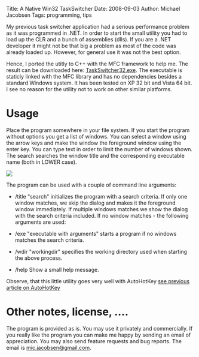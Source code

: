 Title: A Native Win32 TaskSwitcher
Date: 2008-09-03
Author: Michael Jacobsen
Tags: programming, tips

My previous task switcher application had a serious performance
problem as it was programmed in .NET. In order to start the small
utility you had to load up the CLR and a bunch of assemblies
(dlls). If you are a .NET developer it might not be that big a problem
as most of the code was already loaded up. However, for general use it
was not the best option.

Hence, I ported the utitly to C++ with the MFC framework to help
me. The result can be downloaded here:
[TaskSwitcher32.exe](/static/downloads/TaskSwitcher32.exe). The executable is
staticly linked with the MFC library and has no dependencies besides a
standard Windows system. It has been tested on XP 32 bit and Vista 64
bit. I see no reason for the utility not to work on other similar
platforms.

# Usage

Place the program somewhere in your file system. If you start the
program without options you get a list of windows. You can select a
window using the arrow keys and make the window the foreground window
using the enter key. You can type text in order to limit the number of
windows shown. The search searches the window title and the
corresponding executable name (both in LOWER case).

<img src="/images/TaskSwitcher/taskswitcherscreenshot.png">

The program can be used with a couple of command line arguments:


  * /title "search" initializes the program with a search
  criteria. If only one window matches, we skip the dialog and makes
  it the foreground window immediately. If multiple windows matches we
  show the dialog with the search criteria included. If no window
  matches - the following arguments are used:
  
  * /exe "executable with arguments" starts a program if no windows
  matches the search criteria. 
  
  * /wdir "workingdir" specifies the working directory used when
  starting the above process.

  
  * /help Show a small help  message.

Observe, that this little utility goes very well with AutoHotKey [see
previous article on AutoHotKey](|filename|0012-autohotkey1.md)

# Other notes, license, .... 

The program is provided as is. You may use it privately and
commercially. If you really like the program you can make me happy by
sending an email of appreciation. You may also send feature requests
and bug reports. The email is mic.jacobsen@gmail.com.
